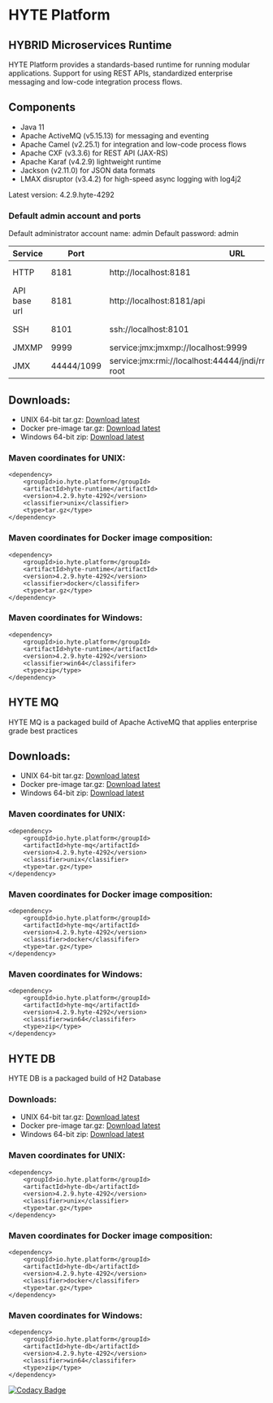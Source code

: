 # HYTE Platform #

## HYBRID Microservices Runtime ##

HYTE Platform provides a standards-based runtime for running modular applications. Support for using REST APIs, standardized enterprise messaging and low-code integration process flows.

## Components ##

 * Java 11
 * Apache ActiveMQ (v5.15.13) for messaging and eventing
 * Apache Camel (v2.25.1) for integration and low-code process flows
 * Apache CXF (v3.3.6) for REST API (JAX-RS) 
 * Apache Karaf (v4.2.9) lightweight runtime
 * Jackson (v2.11.0) for JSON data formats
 * LMAX disruptor (v3.4.2) for high-speed async logging with log4j2

Latest version: 4.2.9.hyte-4292

### Default admin account and ports ###

Default administrator account name: admin
Default password: admin

| **Service** | **Port** | **URL** | **Example usage** |
|---------|------|-----|---------|
| HTTP    | 8181 | http://localhost:8181 | wget http://localhost:8181 |
| API base url | 8181 | http://localhost:8181/api | wget http://localhost:8181/api |
| SSH     | 8101 | ssh://localhost:8101 | ssh -p 8101 admin@localhost |
| JMXMP   | 9999 | service:jmx:jmxmp://localhost:9999 | |
| JMX     | 44444/1099 | service:jmx:rmi://localhost:44444/jndi/rmi://localhost:1099/karaf-root | |

## Downloads:
 * UNIX 64-bit tar.gz: [Download latest](https://repo1.maven.org/maven2/io/hyte/platform/hyte-runtime/4.2.9.hyte-4292/hyte-runtime-4.2.9.hyte-4292-unix.tar.gz)
 * Docker pre-image tar.gz: [Download latest](https://repo1.maven.org/maven2/io/hyte/platform/hyte-runtime/4.2.9.hyte-4292/hyte-runtime-4.2.9.hyte-4292-docker.tar.gz)
 * Windows 64-bit zip: [Download latest](https://repo1.maven.org/maven2/io/hyte/platform/hyte-runtime/4.2.9.hyte-4292/hyte-runtime-4.2.9.hyte-4292-win64.zip)

### Maven coordinates for UNIX: ###
```
<dependency>
    <groupId>io.hyte.platform</groupId>
    <artifactId>hyte-runtime</artifactId>
    <version>4.2.9.hyte-4292</version>
    <classifier>unix</classifier>
    <type>tar.gz</type>
</dependency>
```

### Maven coordinates for Docker image composition: ###
```
<dependency>
    <groupId>io.hyte.platform</groupId>
    <artifactId>hyte-runtime</artifactId>
    <version>4.2.9.hyte-4292</version>
    <classifier>docker</classififer>
    <type>tar.gz</type>
</dependency>
```

### Maven coordinates for Windows: ###
```
<dependency>
    <groupId>io.hyte.platform</groupId>
    <artifactId>hyte-runtime</artifactId>
    <version>4.2.9.hyte-4292</version>
    <classifier>win64</classififer>
    <type>zip</type>
</dependency>
```

## HYTE MQ ##

HYTE MQ is a packaged build of Apache ActiveMQ that applies enterprise grade best practices

## Downloads:
 * UNIX 64-bit tar.gz: [Download latest](https://repo1.maven.org/maven2/io/hyte/platform/hyte-mq/4.2.9.hyte-4292/hyte-mq-4.2.9.hyte-4292-unix.tar.gz)
 * Docker pre-image tar.gz: [Download latest](https://repo1.maven.org/maven2/io/hyte/platform/hyte-mq/4.2.9.hyte-4292/hyte-mq-4.2.9.hyte-4292-docker.tar.gz)
 * Windows 64-bit zip: [Download latest](https://repo1.maven.org/maven2/io/hyte/platform/hyte-mq/4.2.9.hyte-4292/hyte-mq-4.2.9.hyte-4292-win64.zip)

### Maven coordinates for UNIX: ###
```
<dependency>
    <groupId>io.hyte.platform</groupId>
    <artifactId>hyte-mq</artifactId>
    <version>4.2.9.hyte-4292</version>
    <classifier>unix</classifier>
    <type>tar.gz</type>
</dependency>
```

### Maven coordinates for Docker image composition: ###
```
<dependency>
    <groupId>io.hyte.platform</groupId>
    <artifactId>hyte-mq</artifactId>
    <version>4.2.9.hyte-4292</version>
    <classifier>docker</classififer>
    <type>tar.gz</type>
</dependency>
```

### Maven coordinates for Windows: ###
```
<dependency>
    <groupId>io.hyte.platform</groupId>
    <artifactId>hyte-mq</artifactId>
    <version>4.2.9.hyte-4292</version>
    <classifier>win64</classififer>
    <type>zip</type>
</dependency>
```

## HYTE DB ##

HYTE DB is a packaged build of H2 Database

### Downloads:
 * UNIX 64-bit tar.gz: [Download latest](https://repo1.maven.org/maven2/io/hyte/platform/hyte-db/4.2.9.hyte-4292/hyte-db-4.2.9.hyte-4292-unix.tar.gz)
 * Docker pre-image tar.gz: [Download latest](https://repo1.maven.org/maven2/io/hyte/platform/hyte-db/4.2.9.hyte-4292/hyte-db-4.2.9.hyte-4292-docker.tar.gz)
 * Windows 64-bit zip: [Download latest](https://repo1.maven.org/maven2/io/hyte/platform/hyte-db/4.2.9.hyte-4292/hyte-db-4.2.9.hyte-4292-win64.zip)

### Maven coordinates for UNIX: ###
```
<dependency>
    <groupId>io.hyte.platform</groupId>
    <artifactId>hyte-db</artifactId>
    <version>4.2.9.hyte-4292</version>
    <classifier>unix</classifier>
    <type>tar.gz</type>
</dependency>
```

### Maven coordinates for Docker image composition: ###
```
<dependency>
    <groupId>io.hyte.platform</groupId>
    <artifactId>hyte-db</artifactId>
    <version>4.2.9.hyte-4292</version>
    <classifier>docker</classififer>
    <type>tar.gz</type>
</dependency>
```

### Maven coordinates for Windows: ###
```
<dependency>
    <groupId>io.hyte.platform</groupId>
    <artifactId>hyte-db</artifactId>
    <version>4.2.9.hyte-4292</version>
    <classifier>win64</classififer>
    <type>zip</type>
</dependency>
```

[![Codacy Badge](https://api.codacy.com/project/badge/Grade/32c2b2ab5c3e4646bda106ee65e9a6d1)](https://www.codacy.com/app/mattrpav_2/runtime?utm_source=github.com&amp;utm_medium=referral&amp;utm_content=hyteio/runtime&amp;utm_campaign=Badge_Grade)
